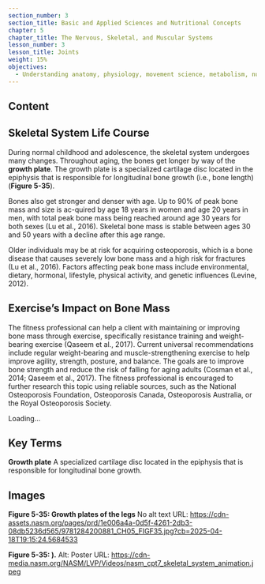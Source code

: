 ```yaml
---
section_number: 3
section_title: Basic and Applied Sciences and Nutritional Concepts
chapter: 5
chapter_title: The Nervous, Skeletal, and Muscular Systems
lesson_number: 3
lesson_title: Joints
weight: 15%
objectives:
  - Understanding anatomy, physiology, movement science, metabolism, nutrition, and supplementation.
---
```


## Content
## Skeletal System Life Course

During normal childhood and adolescence, the skeletal system undergoes many changes. Throughout aging, the bones get longer by way of the **growth plate**. The growth plate is a specialized cartilage disc located in the epiphysis that is responsible for longitudinal bone growth (i.e., bone length) (**Figure 5-35**).

Bones also get stronger and denser with age. Up to 90% of peak bone mass and size is ac-quired by age 18 years in women and age 20 years in men, with total peak bone mass being reached around age 30 years for both sexes (Lu et al., 2016). Skeletal bone mass is stable between ages 30 and 50 years with a decline after this age range.

Older individuals may be at risk for acquiring osteoporosis, which is a bone disease that causes severely low bone mass and a high risk for fractures (Lu et al., 2016). Factors affecting peak bone mass include environmental, dietary, hormonal, lifestyle, physical activity, and genetic influences (Levine, 2012).

## Exercise’s Impact on Bone Mass

The fitness professional can help a client with maintaining or improving bone mass through exercise, specifically resistance training and weight-bearing exercise (Qaseem et al., 2017). Current universal recommendations include regular weight-bearing and muscle-strengthening exercise to help improve agility, strength, posture, and balance. The goals are to improve bone strength and reduce the risk of falling for aging adults (Cosman et al., 2014; Qaseem et al., 2017). The fitness professional is encouraged to further research this topic using reliable sources, such as the National Osteoporosis Foundation, Osteoporosis Canada, Osteoporosis Australia, or the Royal Osteoporosis Society.

Loading...

## Key Terms

**Growth plate**
A specialized cartilage disc located in the epiphysis that is responsible for longitudinal bone growth.

## Images

**Figure 5-35: Growth plates of the legs**
No alt text
URL: https://cdn-assets.nasm.org/pages/prd/1e006a4a-0d5f-4261-2db3-08db5236d565/9781284200881_CH05_FIGF35.jpg?cb=2025-04-18T19:15:24.5684533

**Figure 5-35: ).**
Alt: Poster
URL: https://cdn-media.nasm.org/NASM/LVP/Videos/nasm_cpt7_skeletal_system_animation.jpeg